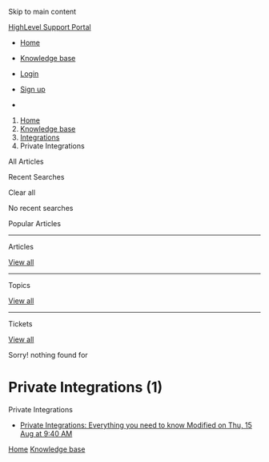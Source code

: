 Skip to main content

[ HighLevel Support Portal ](https://help.gohighlevel.com)

  * [ Home ](/support/home)
  * [ Knowledge base ](/support/solutions)

  * [Login](/support/login)
  * [Sign up](/support/signup)
  * 

  1. [Home](/support/home)
  2. [Knowledge base](/support/solutions)
  3. [Integrations](/support/solutions/48000449584)
  4. Private Integrations

All  Articles 

Recent Searches

Clear all

No recent searches

Popular Articles

* * *

Articles

[View all](/support/search/solutions)

* * *

Topics

[View all](/support/search/topics)

* * *

Tickets

[View all](/support/search/tickets)

Sorry! nothing found for   

# Private Integrations (1)

Private Integrations

  * [ Private Integrations: Everything you need to know Modified on Thu, 15 Aug at 9:40 AM  ](/support/solutions/articles/155000003054-private-integrations-everything-you-need-to-know)

[Home](/support/home) [Knowledge base](/support/solutions)
